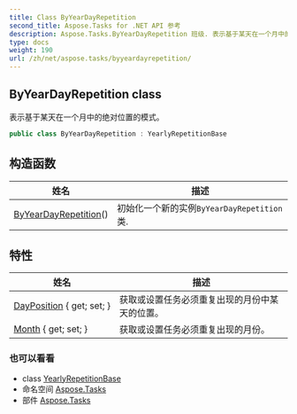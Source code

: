 ```yaml
---
title: Class ByYearDayRepetition
second_title: Aspose.Tasks for .NET API 参考
description: Aspose.Tasks.ByYearDayRepetition 班级. 表示基于某天在一个月中的绝对位置的模式
type: docs
weight: 190
url: /zh/net/aspose.tasks/byyeardayrepetition/
---
```

## ByYearDayRepetition class

表示基于某天在一个月中的绝对位置的模式。

```csharp
public class ByYearDayRepetition : YearlyRepetitionBase
```

## 构造函数

| 姓名 | 描述 |
| --- | --- |
| [ByYearDayRepetition](byyeardayrepetition/)() | 初始化一个新的实例`ByYearDayRepetition`类. |

## 特性

| 姓名 | 描述 |
| --- | --- |
| [DayPosition](../../aspose.tasks/byyeardayrepetition/dayposition/) { get; set; } | 获取或设置任务必须重复出现的月份中某天的位置。 |
| [Month](../../aspose.tasks/byyeardayrepetition/month/) { get; set; } | 获取或设置任务必须重复出现的月份。 |

### 也可以看看

* class [YearlyRepetitionBase](../yearlyrepetitionbase/)
* 命名空间 [Aspose.Tasks](../../aspose.tasks/)
* 部件 [Aspose.Tasks](../../)


